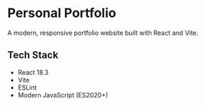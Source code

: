 # Personal Portfolio

A modern, responsive portfolio website built with React and Vite.

## Tech Stack

- React 18.3
- Vite
- ESLint
- Modern JavaScript (ES2020+)
